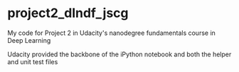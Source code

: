 # project2_dlndf_jscg

My code for Project 2 in Udacity's nanodegree fundamentals course in Deep Learning


Udacity provided the backbone of the iPython notebook and both the helper and unit test files

